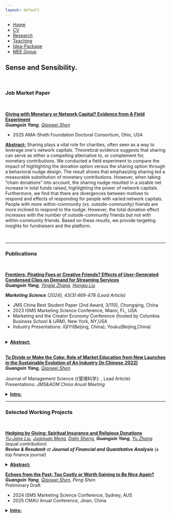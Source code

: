 ```yaml
---
layout: default
---  
```

 
 <ul>
 <li><a href="./">Home</a></li>
 <li><a href="./assets/files/CV.pdf">CV</a></li>
 <li><a href="./research.html">Research</a></li>
 <li><a href="./teaching.html">Teaching</a></li>
 <li><a href="./resources.html">Idea-Package</a></li>
 <li><a href="https://sites.google.com/view/quantmkt/home">MEE Group</a></li>
 </ul>


<div>
<h2>Sense and Sensibility.</h2><br/>
</div>

<h3>Job Market Paper</h3> <br/>

<ins> **[Giving with Monetary or Network Capital? Evidence from A Field Experiment](https://yximkt.github.io/assets/files/Echoes%20from%20the%20past_CMAU_Guangxin%20Yang_PKU.pdf)** </ins> <br/>
_**Guangxin Yang**, [Qiaowei Shen](https://scholar.google.com/citations?user=FjflKA4AAAAJ&hl=en)_ <br>

- 2025 AMA-Sheth Foundation Doctoral Consortium, Ohio, USA <br>

**<ins>Abstract:</ins>** Sharing plays a vital role for charities, often seen as a way to leverage one's network capitals. Theoretical evidence suggests that sharing can serve as either a compelling alternative to, or complement for, monetary contributions. We conducted a field experiment to compare the impact of highlighting the donation option versus the sharing option through a behavioral nudge design. The result shows that emphasizing sharing led a measurable substitution of monetary contributions. However, when taking “chain donations” into account, the sharing nudge resulted in  a sizable net increase in total funds raised, highlighting the power of network capitals. Furthermore, we find that there are divergences between motives to respond and effects of responding for people with varied network capitals. People with more within-community (vs. outside-community) friends are more inclined to respond to the nudge. However, the total donation effect increases with the number of outside-community friends but not with within-community friends. Based on these results, we provide targeting insights for fundraisers and the platform. 


 <br/>

 <hr>
 <h3>Publications</h3> <br/>

 <ins> **[Frontiers: Pirating Foes or Creative Friends? Effects of User-Generated Condensed Clips on Demand for Streaming Services](https://pubsonline.informs.org/doi/10.1287/mksc.2023.0031)** </ins> <br/>
_**Guangxin Yang**, [Yingjie Zhang](https://sites.google.com/view/yingjiezhang), [Hongju Liu](https://scholar.google.com/citations?view_op=list_works&hl=en&hl=en&user=9LSGbnEAAAAJ)_ <br>
  
_<strong>Marketing Science</strong> (2024), 43(3):469-478 (Lead Article)_ <br>

- JMS China Best Student Paper (2nd Award, 3/110), Chongqing, China <br>
- 2023 ISMS Marketing Science Conference, Miami, FL, USA <br>
- Marketing and the Creator Economy Conference (hosted by Columbia Business School & IJRM), New York, NY,USA <br>
- Industry Presentations: iQIYI(Beijing, China); Youku(Beijing,China) <br>
<br>
<details class="abs">
  <summary><strong><ins>Abstract:</ins></strong></summary>
  <p>Short-form video sharing platforms have seen phenomenal growth in recent years. One particular type of video that can often go viral on such platforms is condensed clips derived from existing full-length video content. The traditional entertainment industry has strongly criticized this new form of user-generated derivative content because it may infringe copyright owners' exclusive rights and steal viewers from original works. Little is known, however, regarding the actual impact of condensed clips on the demand for corresponding original works. In this study, we seek to identify such an impact with the help of an exogenous boycott event in April 2021 that forced Chinese TikTok to remove condensed clips more proactively. Results indicated that their removal had reduced the demand for corresponding full-length original works on a major video streaming platform by approximately 3%. In other words, condensed clips serve as friends, rather than foes, of streaming services. Further analyses suggested that the positive spillover effects resulted from the fact that condensed clips could enhance the visibility of original works, and such spillover effect was stronger if the original work/parts were inherently more attractive and less likely to be replaced (e.g., of higher quality or having a more fascinating storyline). Our results offer rich managerial and policy insights.</p>
</details>


<br/>
 
<ins> **[To Divide or Make the Cake: Role of Market Education from New Launches in the Sustainable Evolution of An Industry (In Chinese,2022)](https://kns.cnki.net/kcms/detail/detail.aspx?dbcode=CJFD&dbname=CJFDAUTO&filename=JCJJ202204002&uniplatform=NZKPT&v=MCMAwCSlCzbwAa1gXclvdpRsPggWuMdLPpjFr86QFfJJmoVnxbQR70nR62ww3GjL)** </ins><br/>
_**Guangxin Yang**, [Qiaowei Shen](https://scholar.google.com/citations?user=FjflKA4AAAAJ&hl=en)_ <br>

Journal of Management Science (《管理科学》, Lead Article)<br>
Presentations: _JMS&AOM China Anual Meeting_

<details class="abs">
  <summary><strong><ins>Intro:</ins></strong></summary>
  <p>This paper examines spillover effects of new product launches on existing within-category VS. cross-category products in the green evolution of an industry. We find both within-category spillover and cross-category cannibalization effects during the green evolution of the automobile industry.</p>
</details>


<hr>

<h3>Selected Working Projects</h3> <br/>

<ins> **[Hedging by Giving: Spiritual Insurance and Religious Donations](https://yximkt.github.io/assets/files/Hedging_by_giving__spiritual_insurance_and_religious_donations.pdf)** </ins> <br/>
_[Yu-Jane Liu](https://scholar.google.com/citations?user=g36Q7fAAAAAJ&hl=zh-TW), [Juanjuan Meng](https://sites.google.com/site/juanjuanmeng/),  [Dalin Sheng](https://www.dalinsheng.com), **Guangxin Yang**, [Yu Zhang](http://www.yu-zhang.net)_ (equal contribution) <br>
_<strong>Revise & Resubmit</strong> at <strong> Journal of Financial and Quantitative Analysis</strong>_ (a top finance journal) <br>

<details class="abs">
  <summary><strong><ins>Abstract:</ins></strong></summary>
  <p>We examine donation behaviors from the perspective of religious beliefs. Using a transaction-level dataset from an Asian economy, we find that individuals with higher income uncertainty are more likely to donate, especially for religious donations, and after negative income uncertainty and health shocks. This pattern is inconsistent with existing explanations of donation, but can be explained by a "spiritual insurance" channel, which posits that giving reduces the probability of the bad state. Indeed, we observe that those who donate to non-local religious organizations reduce their insurance purchases. We additionally analyze a field experiment on 30 million potential donors conducted by a large online donation platform, and find that spiritual insurance narratives significantly increase the likelihood to donate. We contribute by combining archival data and field experiment for the first time to show that the "spiritual insurance" channel can be influential for donation behaviors and the insurance market.</p>
</details>

<ins> **[Echoes from the Past: Too Costly or Worth Gaining to Be Nice Again?](https://yximkt.github.io/assets/files/Echoes%20from%20the%20past_CMAU_Guangxin%20Yang_PKU.pdf)** </ins> <br/>
_**Guangxin Yang**, [Qiaowei Shen](https://scholar.google.com/citations?user=FjflKA4AAAAJ&hl=en), Peng Shen_ <br>
Preliminary Draft <br>

- 2024 ISMS Marketing Science Conference, Sydney, AUS <br>
- 2025 CMAU Anual Conference, Jinan, China <br>

<details class="abs">
  <summary><strong><ins>Intro:</ins></strong></summary>
  <p>Existing psychological literature in prosocial domain suggests previous moral behavior sometimes leads people to do more of the same, while sometimes it liberates people to do the opposite in lab settings. We reconcile this debate by providing different types of historical donation information and conducting a large-scale field experiment on a major charitable platform. The real-world study involving millions of participants identifies effects similar to both consistency-seeking and licensing phenomena, with different information of prior moral behavior being primed, respectively. We shed lights on both psychological mechanisms in charitable research and managerial practice in platform design.</p>
</details>


 
 <br>


  

